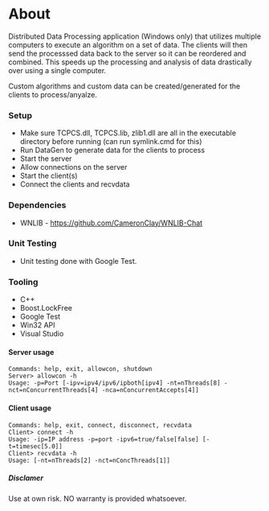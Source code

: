 # About
Distributed Data Processing application (Windows only) that utilizes multiple computers to execute an algorithm on a set of data. The clients will then send the processsed data back to the server so it can be reordered and combined. This speeds up the processing and analysis of data drastically over using a single computer.  

Custom algorithms and custom data can be created/generated for the clients to process/anyalze.

### Setup
* Make sure TCPCS.dll, TCPCS.lib, zlib1.dll are all in the executable directory before running (can run symlink.cmd for this)
* Run DataGen to generate data for the clients to process
* Start the server
* Allow connections on the server
* Start the client(s)
* Connect the clients and recvdata

### Dependencies
- WNLIB - https://github.com/CameronClay/WNLIB-Chat

### Unit Testing
- Unit testing done with Google Test.

### Tooling
- C++
- Boost.LockFree
- Google Test
- Win32 API
- Visual Studio

#### Server usage
```
Commands: help, exit, allowcon, shutdown  
Server> allowcon -h  
Usage: -p=Port [-ipv=ipv4/ipv6/ipboth[ipv4] -nt=nThreads[8] -nct=nConcurrentThreads[4] -nca=nConcurrentAccepts[4]]
```

#### Client usage
```
Commands: help, exit, connect, disconnect, recvdata  
Client> connect -h  
Usage: -ip=IP address -p=port -ipv6=true/false[false] [-t=timesec[5.0]]  
Client> recvdata -h  
Usage: [-nt=nThreads[2] -nct=nConcThreads[1]]  
```

##### Disclamer
Use at own risk. NO warranty is provided whatsoever.
